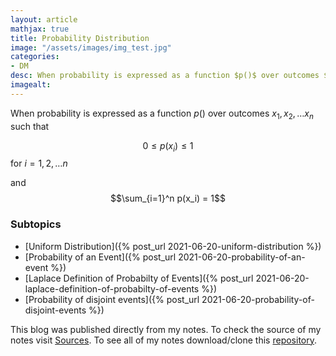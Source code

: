 ```yaml
---
layout: article
mathjax: true
title: Probability Distribution
image: "/assets/images/img_test.jpg"
categories:
- DM
desc: When probability is expressed as a function $p()$ over outcomes $x_1, x_2, \dots x_n$ such that 
imagealt: 
---
```


When probability is expressed as a function $p()$ over outcomes $x_1, x_2, \dots x_n$ such that

































































































































































































































































































































































$$0 \le p(x_i) \le 1$$ for $i=1, 2, \dots n$

































































































































































































































































































































































and
$$\sum_{i=1}^n p(x_i) = 1$$


































































































































































































































































































































































### Subtopics
- [Uniform Distribution]({% post_url 2021-06-20-uniform-distribution %})
- [Probability of an Event]({% post_url 2021-06-20-probability-of-an-event %})
- [Laplace Definition of Probabilty of Events]({% post_url 2021-06-20-laplace-definition-of-probabilty-of-events %})
- [Probability of disjoint events]({% post_url 2021-06-20-probability-of-disjoint-events %})

This blog was published directly from my notes.
To check the source of my notes visit [Sources](sources.html).
To see all of my notes download/clone this [repository](https://github.com/bovem/CS).